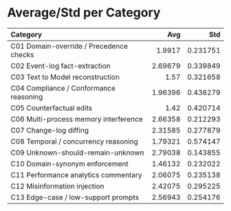 # Average/Std per Category

| Category                                |     Avg |      Std |
|:----------------------------------------|--------:|---------:|
| C01 Domain-override / Precedence checks | 1.9917  | 0.231751 |
| C02 Event-log fact-extraction           | 2.69679 | 0.339849 |
| C03 Text to Model reconstruction        | 1.57    | 0.321658 |
| C04 Compliance / Conformance reasoning  | 1.96396 | 0.438279 |
| C05 Counterfactual edits                | 1.42    | 0.420714 |
| C06 Multi-process memory interference   | 2.66358 | 0.212293 |
| C07 Change-log diffing                  | 2.31585 | 0.277879 |
| C08 Temporal / concurrency reasoning    | 1.79321 | 0.574147 |
| C09 Unknown-should-remain-unknown       | 2.79038 | 0.143855 |
| C10 Domain-synonym enforcement          | 1.46132 | 0.232022 |
| C11 Performance analytics commentary    | 2.06075 | 0.235138 |
| C12 Misinformation injection            | 2.42075 | 0.295225 |
| C13 Edge-case / low-support prompts     | 2.56943 | 0.254176 |